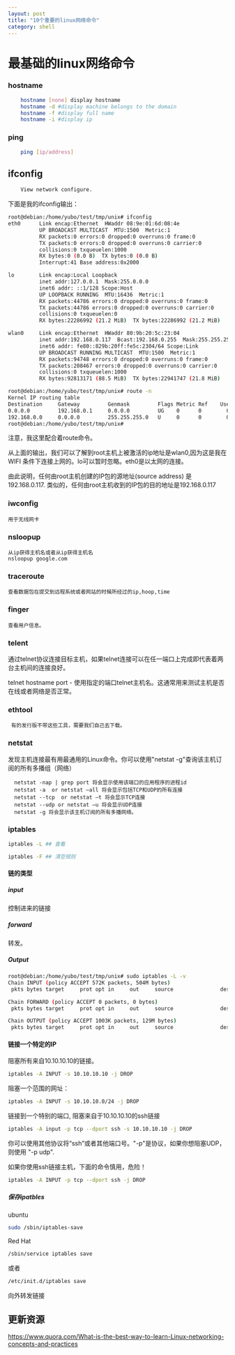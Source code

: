 ```yaml
---
layout: post
title: "10个重要的linux网络命令"
category: shell
---
```

# 最基础的linux网络命令

### hostname

```bash
	hostname [none] display hostname
	hostname -d #display machine belongs to the domain
	hostname -f #display full name
	hostname -i #display ip
```

### ping

```bash
	ping [ip/address]
```

## ifconfig

```bash
	View network configure.
```

下面是我的ifconfig输出：

```bash
root@debian:/home/yubo/test/tmp/unix# ifconfig
eth0      Link encap:Ethernet  HWaddr 08:9e:01:6d:08:4e
          UP BROADCAST MULTICAST  MTU:1500  Metric:1
          RX packets:0 errors:0 dropped:0 overruns:0 frame:0
          TX packets:0 errors:0 dropped:0 overruns:0 carrier:0
          collisions:0 txqueuelen:1000
          RX bytes:0 (0.0 B)  TX bytes:0 (0.0 B)
          Interrupt:41 Base address:0x2000

lo        Link encap:Local Loopback
          inet addr:127.0.0.1  Mask:255.0.0.0
          inet6 addr: ::1/128 Scope:Host
          UP LOOPBACK RUNNING  MTU:16436  Metric:1
          RX packets:44786 errors:0 dropped:0 overruns:0 frame:0
          TX packets:44786 errors:0 dropped:0 overruns:0 carrier:0
          collisions:0 txqueuelen:0
          RX bytes:22286992 (21.2 MiB)  TX bytes:22286992 (21.2 MiB)

wlan0     Link encap:Ethernet  HWaddr 80:9b:20:5c:23:04
          inet addr:192.168.0.117  Bcast:192.168.0.255  Mask:255.255.255.0
          inet6 addr: fe80::829b:20ff:fe5c:2304/64 Scope:Link
          UP BROADCAST RUNNING MULTICAST  MTU:1500  Metric:1
          RX packets:94748 errors:0 dropped:0 overruns:0 frame:0
          TX packets:208467 errors:0 dropped:0 overruns:0 carrier:0
          collisions:0 txqueuelen:1000
          RX bytes:92813171 (88.5 MiB)  TX bytes:22941747 (21.8 MiB)

root@debian:/home/yubo/test/tmp/unix# route -n
Kernel IP routing table
Destination     Gateway         Genmask         Flags Metric Ref    Use Iface
0.0.0.0         192.168.0.1     0.0.0.0         UG    0      0        0 wlan0
192.168.0.0     0.0.0.0         255.255.255.0   U     0      0        0 wlan0
root@debian:/home/yubo/test/tmp/unix#

```

注意，我这里配合着route命令。

从上面的输出，我们可以了解到root主机上被激活的ip地址是wlan0,因为这是我在WIFI
条件下连接上网的。lo可以暂时忽略。eth0是以太网的连接。

由此说明，任何由root主机创建的IP包的源地址(source address) 是192.168.0.117.
类似的，任何由root主机收到的IP包的目的地址是192.168.0.117

### iwconfig

	用于无线网卡

### nsloopup

	从ip获得主机名或者从ip获得主机名
	nsloopup google.com

### traceroute

	查看数据包在提交到远程系统或者网站的时候所经过的ip,hoop,time

### finger

	查看用户信息。

### telent
通过telnet协议连接目标主机，如果telnet连接可以在任一端口上完成即代表着两台主机间的连接良好。

telnet hostname port - 使用指定的端口telnet主机名。这通常用来测试主机是否在线或者网络是否正常。


### ethtool

	 有的发行版不带这些工具，需要我们自己去下载。

### netstat

发现主机连接最有用最通用的Linux命令。你可以使用"netstat -g"查询该主机订阅的所有多播组（网络）

	  netstat -nap | grep port 将会显示使用该端口的应用程序的进程id
	  netstat -a  or netstat –all 将会显示包括TCP和UDP的所有连接
	  netstat --tcp  or netstat –t 将会显示TCP连接
	  netstat --udp or netstat –u 将会显示UDP连接
	  netstat -g 将会显示该主机订阅的所有多播网络。

### iptables

```bash
iptables -L ## 查看

iptables -F ## 清空规则

```

#### 链的类型

##### input

控制进来的链接

##### forward

转发。

##### Output

```bash
root@debian:/home/yubo/test/tmp/unix# sudo iptables -L -v
Chain INPUT (policy ACCEPT 572K packets, 504M bytes)
 pkts bytes target     prot opt in     out     source               destination

Chain FORWARD (policy ACCEPT 0 packets, 0 bytes)
 pkts bytes target     prot opt in     out     source               destination

Chain OUTPUT (policy ACCEPT 1003K packets, 129M bytes)
 pkts bytes target     prot opt in     out     source               destination

```

#### 链接一个特定的IP

阻塞所有来自10.10.10.10的链接。

```bash
iptables -A INPUT -s 10.10.10.10 -j DROP

```

阻塞一个范围的网址：

```bash
iptables -A INPUT -s 10.10.10.0/24 -j DROP
```

链接到一个特别的端口, 阻塞来自于10.10.10.10的ssh链接

```bash
iptables -A input -p tcp --dport ssh -s 10.10.10.10 -j DROP
```

你可以使用其他协议将“ssh”或者其他端口号。"-p"是协议，如果你想阻塞UDP，则使用
"-p udp".

如果你使用ssh链接主机，下面的命令慎用，危险！

```bash
iptables -A INPUT -p tcp --dport ssh -j DROP
```

##### 保存ipatbles

ubuntu

```bash
sudo /sbin/iptables-save
```

Red Hat

```bash
/sbin/service iptables save
```

或者

```bash
/etc/init.d/iptables save
```




向外转发链接

## 更新资源

https://www.quora.com/What-is-the-best-way-to-learn-Linux-networking-concepts-and-practices


